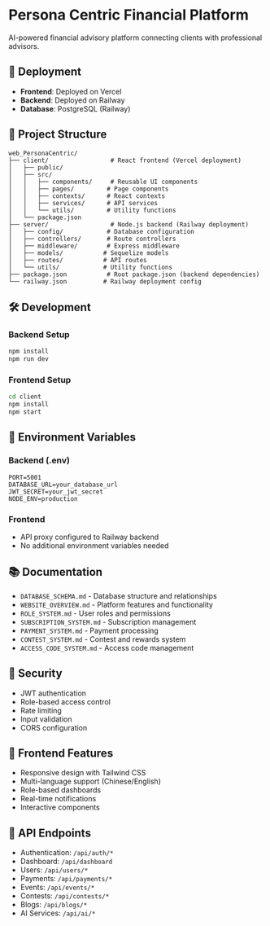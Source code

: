 # Persona Centric Financial Platform

AI-powered financial advisory platform connecting clients with professional advisors.

## 🚀 Deployment

- **Frontend**: Deployed on Vercel
- **Backend**: Deployed on Railway
- **Database**: PostgreSQL (Railway)

## 📁 Project Structure

```
web_PersonaCentric/
├── client/                 # React frontend (Vercel deployment)
│   ├── public/
│   ├── src/
│   │   ├── components/     # Reusable UI components
│   │   ├── pages/         # Page components
│   │   ├── contexts/      # React contexts
│   │   ├── services/      # API services
│   │   └── utils/         # Utility functions
│   └── package.json
├── server/                 # Node.js backend (Railway deployment)
│   ├── config/            # Database configuration
│   ├── controllers/       # Route controllers
│   ├── middleware/        # Express middleware
│   ├── models/           # Sequelize models
│   ├── routes/           # API routes
│   └── utils/            # Utility functions
├── package.json           # Root package.json (backend dependencies)
└── railway.json          # Railway deployment config
```

## 🛠️ Development

### Backend Setup
```bash
npm install
npm run dev
```

### Frontend Setup
```bash
cd client
npm install
npm start
```

## 🔧 Environment Variables

### Backend (.env)
```
PORT=5001
DATABASE_URL=your_database_url
JWT_SECRET=your_jwt_secret
NODE_ENV=production
```

### Frontend
- API proxy configured to Railway backend
- No additional environment variables needed

## 📚 Documentation

- `DATABASE_SCHEMA.md` - Database structure and relationships
- `WEBSITE_OVERVIEW.md` - Platform features and functionality
- `ROLE_SYSTEM.md` - User roles and permissions
- `SUBSCRIPTION_SYSTEM.md` - Subscription management
- `PAYMENT_SYSTEM.md` - Payment processing
- `CONTEST_SYSTEM.md` - Contest and rewards system
- `ACCESS_CODE_SYSTEM.md` - Access code management

## 🔐 Security

- JWT authentication
- Role-based access control
- Rate limiting
- Input validation
- CORS configuration

## 🎨 Frontend Features

- Responsive design with Tailwind CSS
- Multi-language support (Chinese/English)
- Role-based dashboards
- Real-time notifications
- Interactive components

## 🔌 API Endpoints

- Authentication: `/api/auth/*`
- Dashboard: `/api/dashboard`
- Users: `/api/users/*`
- Payments: `/api/payments/*`
- Events: `/api/events/*`
- Contests: `/api/contests/*`
- Blogs: `/api/blogs/*`
- AI Services: `/api/ai/*` 